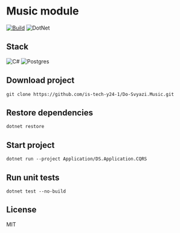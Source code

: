 # Music module

[![Build](https://github.com/is-tech-y24-1/Do-Svyazi.Music/actions/workflows/build.yml/badge.svg)](https://github.com/is-tech-y24-1/Do-Svyazi.Music/actions/workflows/build.yml)
![DotNet](https://img.shields.io/badge/dotnet%20version-net6.0-blue)

## Stack
![C#](https://img.shields.io/badge/c%23-%23239120.svg?style=for-the-badge&logo=c-sharp&logoColor=white)
![Postgres](https://img.shields.io/badge/postgres-%23316192.svg?style=for-the-badge&logo=postgresql&logoColor=white)

## Download project
```
git clone https://github.com/is-tech-y24-1/Do-Svyazi.Music.git
```

## Restore dependencies
```
dotnet restore
```

## Start project
```
dotnet run --project Application/DS.Application.CQRS
```

## Run unit tests
```
dotnet test --no-build
```

## License
MIT
